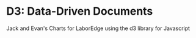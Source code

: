 # D3: Data-Driven Documents

Jack and Evan's Charts for LaborEdge using the d3 library for Javascript
